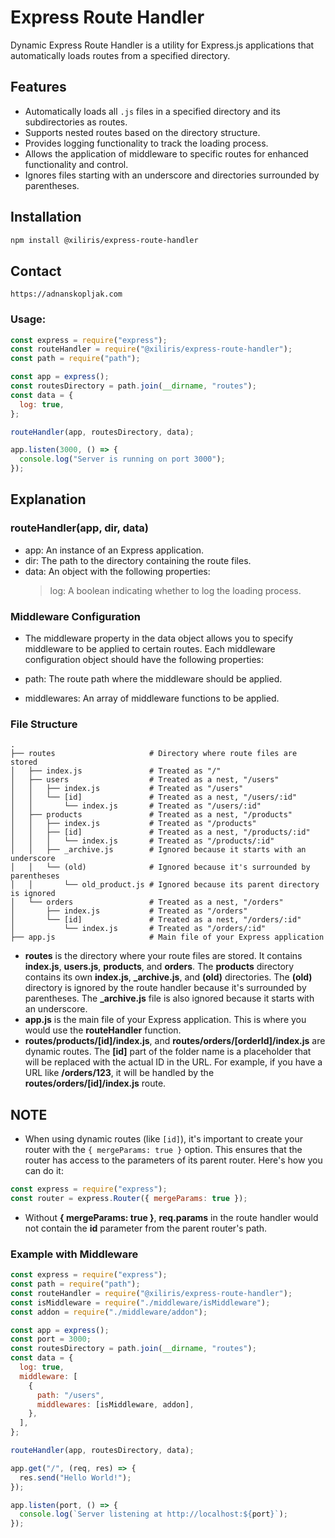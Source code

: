 # Express Route Handler

Dynamic Express Route Handler is a utility for Express.js applications that automatically loads routes from a specified directory.

## Features

- Automatically loads all `.js` files in a specified directory and its subdirectories as routes.
- Supports nested routes based on the directory structure.
- Provides logging functionality to track the loading process.
- Allows the application of middleware to specific routes for enhanced functionality and control.
- Ignores files starting with an underscore and directories surrounded by parentheses.

## Installation

```bash
npm install @xiliris/express-route-handler
```

## Contact

```arduino
https://adnanskopljak.com
```

### Usage:

```js
const express = require("express");
const routeHandler = require("@xiliris/express-route-handler");
const path = require("path");

const app = express();
const routesDirectory = path.join(__dirname, "routes");
const data = {
  log: true,
};

routeHandler(app, routesDirectory, data);

app.listen(3000, () => {
  console.log("Server is running on port 3000");
});
```

## Explanation

### routeHandler(app, dir, data)

- app: An instance of an Express application.
- dir: The path to the directory containing the route files.
- data: An object with the following properties:
  > log: A boolean indicating whether to log the loading process.

### Middleware Configuration

- The middleware property in the data object allows you to specify middleware to be applied to certain routes. Each middleware configuration object should have the following properties:

- path: The route path where the middleware should be applied.
- middlewares: An array of middleware functions to be applied.

### File Structure

```
.
├── routes                     # Directory where route files are stored
│   ├── index.js               # Treated as "/"
│   ├── users                  # Treated as a nest, "/users"
│   │   ├── index.js           # Treated as "/users"
│   │   └── [id]               # Treated as a nest, "/users/:id"
│   │       └── index.js       # Treated as "/users/:id"
│   ├── products               # Treated as a nest, "/products"
│   │   ├── index.js           # Treated as "/products"
│   │   ├── [id]               # Treated as a nest, "/products/:id"
│   │   │   └── index.js       # Treated as "/products/:id"
│   │   ├── _archive.js        # Ignored because it starts with an underscore
│   │   └── (old)              # Ignored because it's surrounded by parentheses
│   │       └── old_product.js # Ignored because its parent directory is ignored
│   └── orders                 # Treated as a nest, "/orders"
│       ├── index.js           # Treated as "/orders"
│       └── [id]               # Treated as a nest, "/orders/:id"
│           └── index.js       # Treated as "/orders/:id"
├── app.js                     # Main file of your Express application

```

- **routes** is the directory where your route files are stored. It contains **index.js**, **users.js**, **products**, and **orders**. The **products** directory contains its own **index.js**, **\_archive.js**, and **(old)** directories. The **(old)** directory is ignored by the route handler because it's surrounded by parentheses. The **\_archive.js** file is also ignored because it starts with an underscore.
- **app.js** is the main file of your Express application. This is where you would use the **routeHandler** function.
- **routes/products/[id]/index.js**, and **routes/orders/[orderId]/index.js** are dynamic routes. The **[id]** part of the folder name is a placeholder that will be replaced with the actual ID in the URL. For example, if you have a URL like **/orders/123**, it will be handled by the **routes/orders/[id]/index.js** route.

## NOTE

- When using dynamic routes (like `[id]`), it's important to create your router with the `{ mergeParams: true }` option. This ensures that the router has access to the parameters of its parent router. Here's how you can do it:

```js
const express = require("express");
const router = express.Router({ mergeParams: true });
```

- Without **{ mergeParams: true }**, **req.params** in the route handler would not contain the **id** parameter from the parent router's path.

### Example with Middleware

```js
const express = require("express");
const path = require("path");
const routeHandler = require("@xiliris/express-route-handler");
const isMiddleware = require("./middleware/isMiddleware");
const addon = require("./middleware/addon");

const app = express();
const port = 3000;
const routesDirectory = path.join(__dirname, "routes");
const data = {
  log: true,
  middleware: [
    {
      path: "/users",
      middlewares: [isMiddleware, addon],
    },
  ],
};

routeHandler(app, routesDirectory, data);

app.get("/", (req, res) => {
  res.send("Hello World!");
});

app.listen(port, () => {
  console.log(`Server listening at http://localhost:${port}`);
});
```
